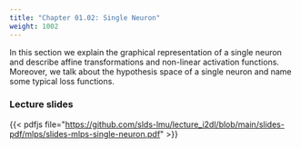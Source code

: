 ```yaml
---
title: "Chapter 01.02: Single Neuron"
weight: 1002
---
```

In this section we explain the graphical representation of a single neuron and describe affine transformations and non-linear activation functions. Moreover, we talk about the hypothesis space of a single neuron and name some typical loss functions.

<!--more-->
### Lecture slides

{{< pdfjs file="https://github.com/slds-lmu/lecture_i2dl/blob/main/slides-pdf/mlps/slides-mlps-single-neuron.pdf" >}}